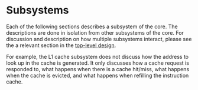 # Subsystems
Each of the following sections describes a subsystem of the core.
The descriptions are done in isolation from other subsystems of the core.
For discussion and description on how multiple subsystems interact, please see the a relevant section in the [top-level design](./rocket-core.md).

For example, the L1 cache subsystem does not discuss how the address to look up in the cache is generated.
It only discusses how a cache request is responded to, what happens when there is a cache hit/miss, what happens when the cache is evicted, and what happens when refilling the instruction cache.

